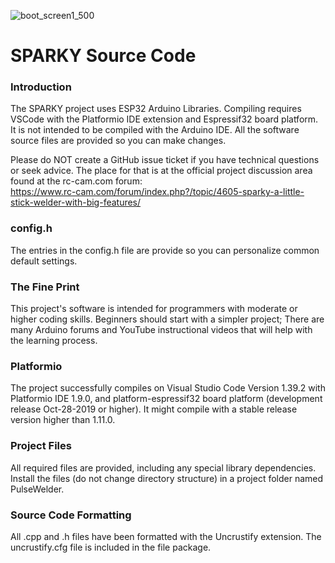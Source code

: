 ![boot_screen1_500](https://user-images.githubusercontent.com/10354989/67133271-e46eeb00-f1c0-11e9-92cb-bf2c53ea3150.jpg)
# SPARKY Source Code

### Introduction
The SPARKY project uses ESP32 Arduino Libraries. Compiling requires VSCode with the Platformio IDE extension and Espressif32 board platform. It is not intended to be compiled with the Arduino IDE. All the software source files are provided so you can make changes. 

Please do NOT create a GitHub issue ticket if you have technical questions or seek advice. The place for 
that is at the official project discussion area found at the rc-cam.com forum:   
https://www.rc-cam.com/forum/index.php?/topic/4605-sparky-a-little-stick-welder-with-big-features/

### config.h
The entries in the config.h file are provide so you can personalize common default settings.

### The Fine Print
This project's software is intended for programmers with moderate or higher coding skills. Beginners should start with a simpler project; There are many Arduino forums and YouTube instructional videos that will help with the learning process.

### Platformio
The project successfully compiles on Visual Studio Code Version 1.39.2 with Platformio IDE 1.9.0, and platform-espressif32
board platform (development release Oct-28-2019 or higher). It might compile with a stable release version higher than 1.11.0. 

### Project Files
All required files are provided, including any special library dependencies. Install the files (do not change directory structure) in a project folder named PulseWelder.

### Source Code Formatting
All .cpp and .h files have been formatted with the Uncrustify extension. The uncrustify.cfg file is included in the file package.



